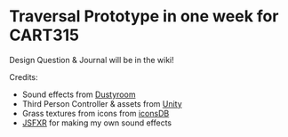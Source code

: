 # Traversal Prototype in one week for CART315

Design Question & Journal will be in the wiki!

Credits:

- Sound effects from [Dustyroom](https://assetstore.unity.com/packages/audio/sound-fx/free-casual-game-sfx-pack-54116)
- Third Person Controller & assets from [Unity](https://assetstore.unity.com/packages/essentials/starter-assets-third-person-character-controller-196526)
- Grass textures from icons from [iconsDB](https://www.iconsdb.com/)
- [JSFXR](https://sfxr.me/) for making my own sound effects
